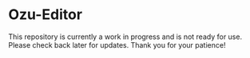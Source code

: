 # Ozu-Editor
This repository is currently a work in progress and is not ready for use. Please check back later for updates. Thank you for your patience!
